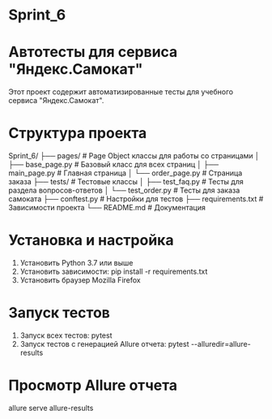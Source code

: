# Sprint_6
# Автотесты для сервиса "Яндекс.Самокат"

Этот проект содержит автоматизированные тесты для учебного сервиса "Яндекс.Самокат".

# Структура проекта

Sprint_6/
├── pages/ # Page Object классы для работы со страницами
│ ├── base_page.py # Базовый класс для всех страниц
│ ├── main_page.py # Главная страница
│ └── order_page.py # Страница заказа
├── tests/ # Тестовые классы
│ ├── test_faq.py # Тесты для раздела вопросов-ответов
│ └── test_order.py # Тесты для заказа самоката
├── conftest.py # Настройки для тестов
├── requirements.txt # Зависимости проекта
└── README.md # Документация

# Установка и настройка

1. Установить Python 3.7 или выше
2. Установить зависимости: pip install -r requirements.txt
3. Установить браузер Mozilla Firefox

# Запуск тестов

1. Запуск всех тестов: pytest
2. Запуск тестов с генерацией Allure отчета: pytest --alluredir=allure-results

# Просмотр Allure отчета

allure serve allure-results


